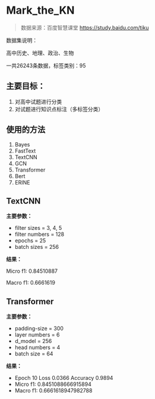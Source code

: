 # Mark_the_KN

> 数据来源：百度智慧课堂  <https://study.baidu.com/tiku>

数据集说明：

高中历史、地理、政治、生物

一共26243条数据，标签类别：95

## 主要目标：

1. 对高中试题进行分类
2. 对试题进行知识点标注（多标签分类）

## 使用的方法

1. Bayes
2. FastText
3. TextCNN
4. GCN
5. Transformer
6. Bert
7. ERINE

## TextCNN

**主要参数：**

- filter sizes = 3, 4, 5
- filter numbers = 128
- epochs = 25
- batch sizes = 256



**结果：**

Micro f1: 0.84510887

Macro f1: 0.6661619



## Transformer

**主要参数：**

- padding-size  = 300
- layer numbers = 6
- d_model = 256
- head numbers = 4
- batch size = 64

**结果：**

- Epoch 10 Loss 0.0366 Accuracy 0.9894
- Micro f1: 0.8451088666915894
- Macro f1: 0.6661618947982788